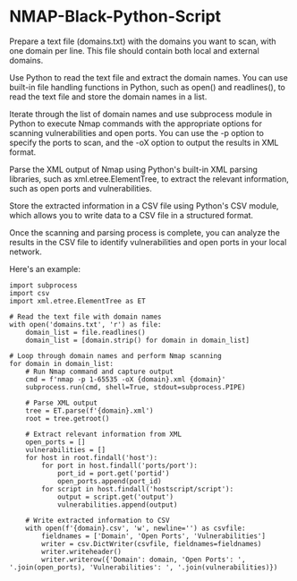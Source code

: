 # NMAP-Black-Python-Script

Prepare a text file (domains.txt) with the domains you want to scan, with one domain per line. This file should contain both local and external domains.

Use Python to read the text file and extract the domain names. You can use built-in file handling functions in Python, such as open() and readlines(), to read the text file and store the domain names in a list.

Iterate through the list of domain names and use subprocess module in Python to execute Nmap commands with the appropriate options for scanning vulnerabilities and open ports. You can use the -p option to specify the ports to scan, and the -oX option to output the results in XML format.

Parse the XML output of Nmap using Python's built-in XML parsing libraries, such as xml.etree.ElementTree, to extract the relevant information, such as open ports and vulnerabilities.

Store the extracted information in a CSV file using Python's CSV module, which allows you to write data to a CSV file in a structured format.

Once the scanning and parsing process is complete, you can analyze the results in the CSV file to identify vulnerabilities and open ports in your local network.

Here's an example:





```
import subprocess
import csv
import xml.etree.ElementTree as ET

# Read the text file with domain names
with open('domains.txt', 'r') as file:
    domain_list = file.readlines()
    domain_list = [domain.strip() for domain in domain_list]

# Loop through domain names and perform Nmap scanning
for domain in domain_list:
    # Run Nmap command and capture output
    cmd = f'nmap -p 1-65535 -oX {domain}.xml {domain}'
    subprocess.run(cmd, shell=True, stdout=subprocess.PIPE)

    # Parse XML output
    tree = ET.parse(f'{domain}.xml')
    root = tree.getroot()

    # Extract relevant information from XML
    open_ports = []
    vulnerabilities = []
    for host in root.findall('host'):
        for port in host.findall('ports/port'):
            port_id = port.get('portid')
            open_ports.append(port_id)
        for script in host.findall('hostscript/script'):
            output = script.get('output')
            vulnerabilities.append(output)

    # Write extracted information to CSV
    with open(f'{domain}.csv', 'w', newline='') as csvfile:
        fieldnames = ['Domain', 'Open Ports', 'Vulnerabilities']
        writer = csv.DictWriter(csvfile, fieldnames=fieldnames)
        writer.writeheader()
        writer.writerow({'Domain': domain, 'Open Ports': ', '.join(open_ports), 'Vulnerabilities': ', '.join(vulnerabilities)})






``` 
